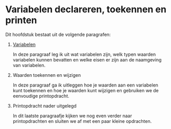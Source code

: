 # Variabelen declareren, toekennen en printen

Dit hoofdstuk bestaat uit de volgende paragrafen:

1. [Variabelen](variabelen.md)

   In deze paragraaf leg ik uit wat variabelen zijn, welk typen waarden variabelen kunnen bevatten en welke eisen er zijn aan de naamgeving van variabelen.

2. Waarden toekennen en wijzigen

   In deze paragraaf ga ik uitleggen hoe je waarden aan een variabelen kunt toekennen en hoe je waarden kunt wijzigen en gebruiken we de eenvoudige printopdracht. 

3. Printopdracht nader uitgelegd

   In dit laatste paragraafje kijken we nog even verder naar printopdrachten en sluiten we af met een paar kleine opdrachten.
